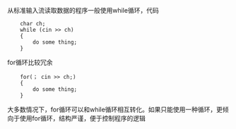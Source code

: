 从标准输入流读取数据的程序一般使用while循环，代码
```
	char ch;
	while (cin >> ch)
	{
		do some thing;
	}
```
for循环比较冗余
```
	for(； cin >> ch;)
	{
		do some thing;
	}
```
大多数情况下，for循环可以和while循环相互转化。如果只能使用一种循环，更倾向于使用for循环，结构严谨，便于控制程序的逻辑